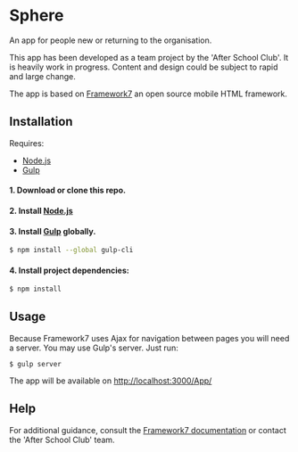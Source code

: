 # Sphere

An app for people new or returning to the organisation. 

This app has been developed as a team project by the 'After School Club'. It is heavily work in progress. Content and design could be subject to rapid and large change. 

The app is based on <a href="https://framework7.io/">Framework7</a> an open source mobile HTML framework.

## Installation

Requires:
- <a href="https://nodejs.org/en/">Node.js</a>
- <a href="http://gulpjs.com/">Gulp</a>

#### 1. Download or clone this repo.

#### 2. Install <a href="https://nodejs.org/en/">Node.js</a>

#### 3. Install <a href="http://gulpjs.com/">Gulp</a> globally.

```sh
$ npm install --global gulp-cli
```

#### 4. Install project dependencies:

```sh
$ npm install
```


## Usage

Because Framework7 uses Ajax for navigation between pages you will need a server. You may use Gulp's server. Just run:

```
$ gulp server
```

The app will be available on <a href="http://localhost:3000/App/">http://localhost:3000/App/</a>

## Help

For additional guidance, consult the <a href="http://framework7.io/docs/">Framework7 documentation</a> or contact the 'After School Club' team. 
